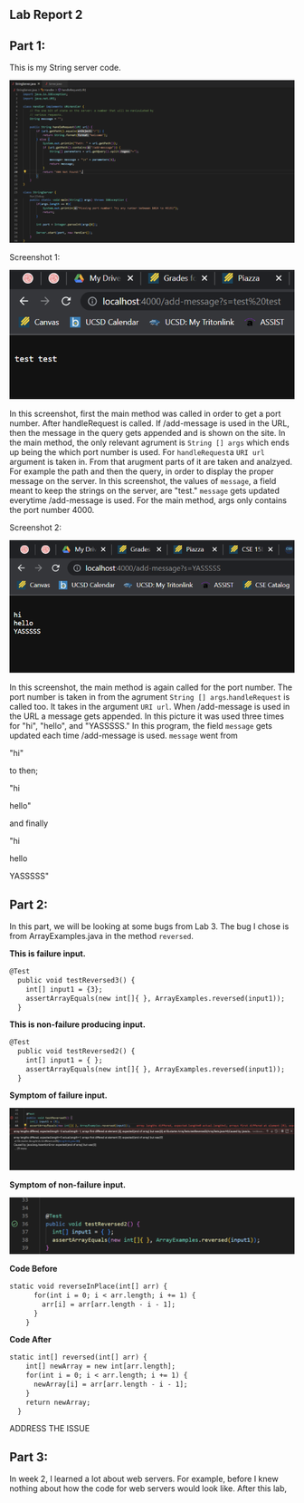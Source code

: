 ## Lab Report 2

Part 1:
---
This is my String server code.

![Image](PART1p1)


Screenshot 1:

![Image](PART1p2)

In this screenshot, first the main method was called in order to get a port number. After handleRequest is called. If /add-message is used in the URL, then
the message in the query gets appended and is shown on the site. In the main method, the only relevant agrument is `String [] args` which ends up being the 
which port number is used. For `handleRequest`a `URI url` argument is taken in. From that arugment parts of it are taken and analzyed. For example the path and
then the query, in order to display the proper message on the server. In this screenshot, the values of `message`, a field meant to keep the strings on the server, are "test." `message` gets updated everytime /add-message is used. For the main method, args only contains the port number 4000.


Screenshot 2:

![Image](PART1p3)

In this screenshot, the main method is again called for the port number. The port number is taken in from the agrument `String [] args`.`handleRequest` is called too. It takes in the argument `URI url`. When /add-message is used in the URL a message gets appended. In this picture it was used three times for "hi", "hello", and "YASSSSS." In this program, the field `message` gets updated each time /add-message is used. `message` went from 

"hi"


to then;


"hi

hello"


and finally


"hi

hello

YASSSSS"


Part 2:
---
In this part, we will be looking at some bugs from Lab 3. The bug I chose is from ArrayExamples.java in the method `reversed`.

**This is failure input.**

```
@Test
  public void testReversed3() {
    int[] input1 = {3};
    assertArrayEquals(new int[]{ }, ArrayExamples.reversed(input1));
  }
```

**This is non-failure producing input.**

```
@Test
  public void testReversed2() {
    int[] input1 = { };
    assertArrayEquals(new int[]{ }, ArrayExamples.reversed(input1));
  }
```

**Symptom of failure input.**

![Image](failure)

**Symptom of non-failure input.**

![Image](nonfailure)

**Code Before**

```
static void reverseInPlace(int[] arr) {
      for(int i = 0; i < arr.length; i += 1) {
        arr[i] = arr[arr.length - i - 1];
      }
    }
```

**Code After**
```
static int[] reversed(int[] arr) {
    int[] newArray = new int[arr.length];
    for(int i = 0; i < arr.length; i += 1) {
      newArray[i] = arr[arr.length - i - 1];
    }
    return newArray;
  }
```
 ADDRESS THE ISSUE

Part 3:
---
In week 2, I learned a lot about web servers. For example, before I knew nothing about how the code for web servers would look like.
After this lab,
